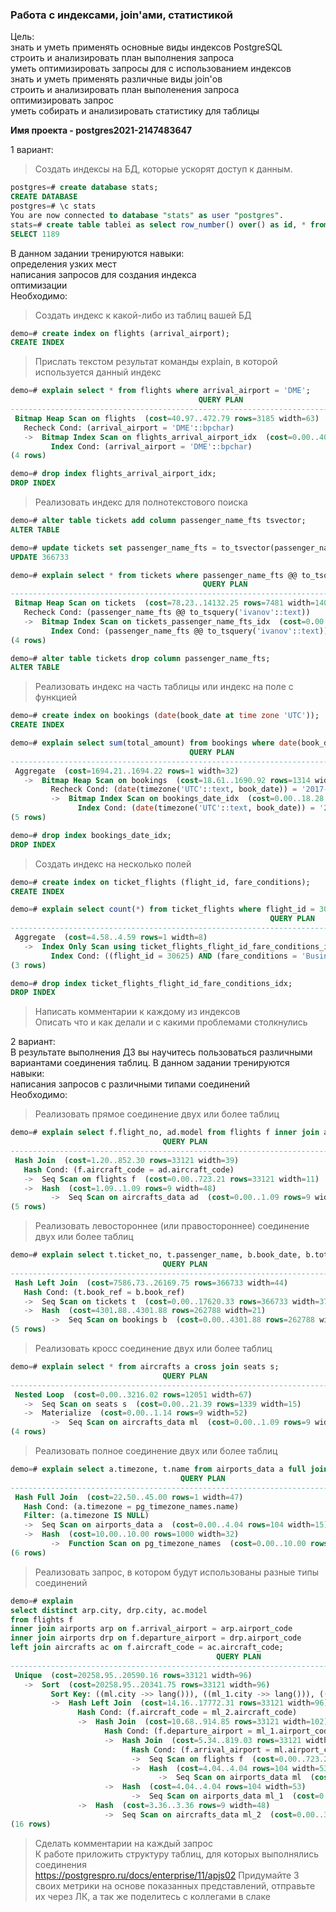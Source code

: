 ### Работа с индексами, join'ами, статистикой

Цель:  
знать и уметь применять основные виды индексов PostgreSQL  
строить и анализировать план выполнения запроса  
уметь оптимизировать запросы для с использованием индексов  
знать и уметь применять различные виды join'ов  
строить и анализировать план выполенения запроса  
оптимизировать запрос  
уметь собирать и анализировать статистику для таблицы  

<b>Имя проекта - postgres2021-2147483647</b>

1 вариант:  
>Создать индексы на БД, которые ускорят доступ к данным.  
```sql
postgres=# create database stats;
CREATE DATABASE
postgres=# \c stats 
You are now connected to database "stats" as user "postgres".
stats=# create table tablei as select row_number() over() as id, * from pg_timezone_names;
SELECT 1189
```
В данном задании тренируются навыки:  
определения узких мест  
написания запросов для создания индекса  
оптимизации  
Необходимо:  
>Создать индекс к какой-либо из таблиц вашей БД  
```sql
demo=# create index on flights (arrival_airport);
CREATE INDEX
```
>Прислать текстом результат команды explain, в которой используется данный индекс  
```sql
demo=# explain select * from flights where arrival_airport = 'DME';
                                          QUERY PLAN
----------------------------------------------------------------------------------------------
 Bitmap Heap Scan on flights  (cost=40.97..472.79 rows=3185 width=63)
   Recheck Cond: (arrival_airport = 'DME'::bpchar)
   ->  Bitmap Index Scan on flights_arrival_airport_idx  (cost=0.00..40.18 rows=3185 width=0)
         Index Cond: (arrival_airport = 'DME'::bpchar)
(4 rows)

demo=# drop index flights_arrival_airport_idx;
DROP INDEX
```
>Реализовать индекс для полнотекстового поиска  
```sql
demo=# alter table tickets add column passenger_name_fts tsvector;
ALTER TABLE

demo=# update tickets set passenger_name_fts = to_tsvector(passenger_name);
UPDATE 366733

demo=# explain select * from tickets where passenger_name_fts @@ to_tsquery('ivanov');
                                           QUERY PLAN
-------------------------------------------------------------------------------------------------
 Bitmap Heap Scan on tickets  (cost=78.23..14132.25 rows=7481 width=140)
   Recheck Cond: (passenger_name_fts @@ to_tsquery('ivanov'::text))
   ->  Bitmap Index Scan on tickets_passenger_name_fts_idx  (cost=0.00..76.36 rows=7481 width=0)
         Index Cond: (passenger_name_fts @@ to_tsquery('ivanov'::text))
(4 rows)

demo=# alter table tickets drop column passenger_name_fts;
ALTER TABLE
```
>Реализовать индекс на часть таблицы или индекс на поле с функцией
```sql
demo=# create index on bookings (date(book_date at time zone 'UTC'));
CREATE INDEX

demo=# explain select sum(total_amount) from bookings where date(book_date at time zone 'UTC') = '2017-07-29';
                                        QUERY PLAN
------------------------------------------------------------------------------------------
 Aggregate  (cost=1694.21..1694.22 rows=1 width=32)
   ->  Bitmap Heap Scan on bookings  (cost=18.61..1690.92 rows=1314 width=6)
         Recheck Cond: (date(timezone('UTC'::text, book_date)) = '2017-07-29'::date)
         ->  Bitmap Index Scan on bookings_date_idx  (cost=0.00..18.28 rows=1314 width=0)
               Index Cond: (date(timezone('UTC'::text, book_date)) = '2017-07-29'::date)
(5 rows)

demo=# drop index bookings_date_idx;
DROP INDEX
```
>Создать индекс на несколько полей  
```sql
demo=# create index on ticket_flights (flight_id, fare_conditions);
CREATE INDEX

demo=# explain select count(*) from ticket_flights where flight_id = 30625 and fare_conditions = 'Business';
                                                          QUERY PLAN
------------------------------------------------------------------------------------------------------------------------------
 Aggregate  (cost=4.58..4.59 rows=1 width=8)
   ->  Index Only Scan using ticket_flights_flight_id_fare_conditions_idx on ticket_flights  (cost=0.42..4.57 rows=7 width=0)
         Index Cond: ((flight_id = 30625) AND (fare_conditions = 'Business'::text))
(3 rows)

demo=# drop index ticket_flights_flight_id_fare_conditions_idx;
DROP INDEX
```
>Написать комментарии к каждому из индексов  
>Описать что и как делали и с какими проблемами столкнулись  

2 вариант:  
В результате выполнения ДЗ вы научитесь пользоваться различными вариантами соединения таблиц. В данном задании тренируются навыки:  
написания запросов с различными типами соединений  
Необходимо:  
>Реализовать прямое соединение двух или более таблиц  
```sql
demo=# explain select f.flight_no, ad.model from flights f inner join aircrafts_data ad on ad.aircraft_code = f.aircraft_code;
                                  QUERY PLAN
------------------------------------------------------------------------------
 Hash Join  (cost=1.20..852.30 rows=33121 width=39)
   Hash Cond: (f.aircraft_code = ad.aircraft_code)
   ->  Seq Scan on flights f  (cost=0.00..723.21 rows=33121 width=11)
   ->  Hash  (cost=1.09..1.09 rows=9 width=48)
         ->  Seq Scan on aircrafts_data ad  (cost=0.00..1.09 rows=9 width=48)
(5 rows)
```
>Реализовать левостороннее (или правостороннее) соединение двух или более таблиц  
```sql
demo=# explain select t.ticket_no, t.passenger_name, b.book_date, b.total_amount from tickets t left join bookings b on t.book_ref = b.book_ref;
                                  QUERY PLAN
-------------------------------------------------------------------------------
 Hash Left Join  (cost=7586.73..26169.75 rows=366733 width=44)
   Hash Cond: (t.book_ref = b.book_ref)
   ->  Seq Scan on tickets t  (cost=0.00..17620.33 rows=366733 width=37)
   ->  Hash  (cost=4301.88..4301.88 rows=262788 width=21)
         ->  Seq Scan on bookings b  (cost=0.00..4301.88 rows=262788 width=21)
(5 rows)
```
>Реализовать кросс соединение двух или более таблиц  
```sql
demo=# explain select * from aircrafts a cross join seats s;
                                  QUERY PLAN
------------------------------------------------------------------------------
 Nested Loop  (cost=0.00..3216.02 rows=12051 width=67)
   ->  Seq Scan on seats s  (cost=0.00..21.39 rows=1339 width=15)
   ->  Materialize  (cost=0.00..1.14 rows=9 width=52)
         ->  Seq Scan on aircrafts_data ml  (cost=0.00..1.09 rows=9 width=52)
(4 rows)
```
>Реализовать полное соединение двух или более таблиц  
```sql
demo=# explain select a.timezone, t.name from airports_data a full join pg_timezone_names t on a.timezone = t.name where a.timezone is null;
                                      QUERY PLAN                                       
---------------------------------------------------------------------------------------
 Hash Full Join  (cost=22.50..45.00 rows=1 width=47)
   Hash Cond: (a.timezone = pg_timezone_names.name)
   Filter: (a.timezone IS NULL)
   ->  Seq Scan on airports_data a  (cost=0.00..4.04 rows=104 width=15)
   ->  Hash  (cost=10.00..10.00 rows=1000 width=32)
         ->  Function Scan on pg_timezone_names  (cost=0.00..10.00 rows=1000 width=32)
(6 rows)
```
>Реализовать запрос, в котором будут использованы разные типы соединений  
```sql
demo=# explain       
select distinct arp.city, drp.city, ac.model
from flights f
inner join airports arp on f.arrival_airport = arp.airport_code
inner join airports drp on f.departure_airport = drp.airport_code
left join aircrafts ac on f.aircraft_code = ac.aircraft_code;
                                              QUERY PLAN                                               
-------------------------------------------------------------------------------------------------------
 Unique  (cost=20258.95..20590.16 rows=33121 width=96)
   ->  Sort  (cost=20258.95..20341.75 rows=33121 width=96)
         Sort Key: ((ml.city ->> lang())), ((ml_1.city ->> lang())), ((ml_2.model ->> lang()))
         ->  Hash Left Join  (cost=14.16..17772.31 rows=33121 width=96)
               Hash Cond: (f.aircraft_code = ml_2.aircraft_code)
               ->  Hash Join  (cost=10.68..914.85 rows=33121 width=102)
                     Hash Cond: (f.departure_airport = ml_1.airport_code)
                     ->  Hash Join  (cost=5.34..819.03 rows=33121 width=57)
                           Hash Cond: (f.arrival_airport = ml.airport_code)
                           ->  Seq Scan on flights f  (cost=0.00..723.21 rows=33121 width=12)
                           ->  Hash  (cost=4.04..4.04 rows=104 width=53)
                                 ->  Seq Scan on airports_data ml  (cost=0.00..4.04 rows=104 width=53)
                     ->  Hash  (cost=4.04..4.04 rows=104 width=53)
                           ->  Seq Scan on airports_data ml_1  (cost=0.00..4.04 rows=104 width=53)
               ->  Hash  (cost=3.36..3.36 rows=9 width=48)
                     ->  Seq Scan on aircrafts_data ml_2  (cost=0.00..3.36 rows=9 width=48)
(16 rows)
```
>Сделать комментарии на каждый запрос  
>К работе приложить структуру таблиц, для которых выполнялись соединения  
https://postgrespro.ru/docs/enterprise/11/apjs02
>Придумайте 3 своих метрики на основе показанных представлений, отправьте их через ЛК, а так же поделитесь с коллегами в слаке
